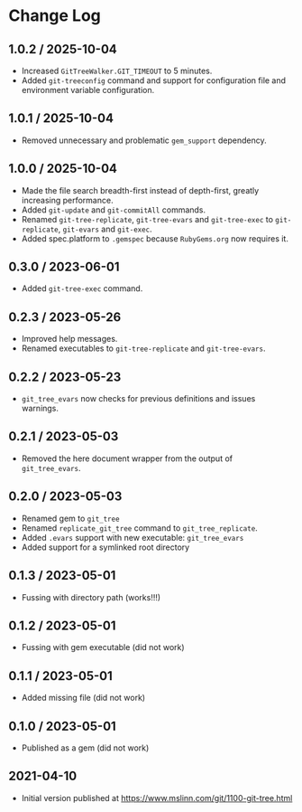 # Change Log

## 1.0.2 / 2025-10-04

* Increased `GitTreeWalker.GIT_TIMEOUT` to 5 minutes.
* Added `git-treeconfig` command and support for configuration file and environment variable configuration.


## 1.0.1 / 2025-10-04

* Removed unnecessary and problematic `gem_support` dependency.


## 1.0.0 / 2025-10-04

* Made the file search breadth-first instead of depth-first,
  greatly increasing performance.
* Added `git-update` and `git-commitAll` commands.
* Renamed `git-tree-replicate`, `git-tree-evars` and `git-tree-exec` to
  `git-replicate`, `git-evars` and `git-exec`.
* Added spec.platform to `.gemspec` because `RubyGems.org` now requires it.


## 0.3.0 / 2023-06-01

* Added `git-tree-exec` command.


## 0.2.3 / 2023-05-26

* Improved help messages.
* Renamed executables to `git-tree-replicate` and `git-tree-evars`.


## 0.2.2 / 2023-05-23

* `git_tree_evars` now checks for previous definitions and issues warnings.


## 0.2.1 / 2023-05-03

* Removed the here document wrapper from the output of `git_tree_evars`.


## 0.2.0 / 2023-05-03

* Renamed gem to `git_tree`
* Renamed `replicate_git_tree` command to `git_tree_replicate`.
* Added `.evars` support with new executable: `git_tree_evars`
* Added support for a symlinked root directory


## 0.1.3 / 2023-05-01

* Fussing with directory path (works!!!)


## 0.1.2 / 2023-05-01

* Fussing with gem executable (did not work)


## 0.1.1 / 2023-05-01

* Added missing file (did not work)


## 0.1.0 / 2023-05-01

* Published as a gem (did not work)


## 2021-04-10

* Initial version published at https://www.mslinn.com/git/1100-git-tree.html
